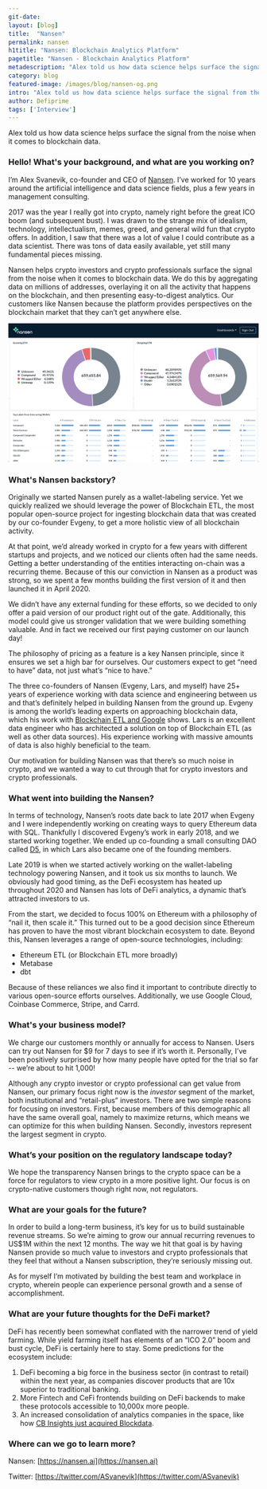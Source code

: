 ```yaml
---
git-date:
layout: [blog]
title:  "Nansen"
permalink: nansen
h1title: "Nansen: Blockchain Analytics Platform"
pagetitle: "Nansen - Blockchain Analytics Platform"
metadescription: "Alex told us how data science helps surface the signal from the noise when it comes to blockchain data"
category: blog
featured-image: /images/blog/nansen-og.png
intro: "Alex told us how data science helps surface the signal from the noise when it comes to blockchain data"
author: Defiprime
tags: ['Interview']
---
```

Alex told us how data science helps surface the signal from the noise when it comes to blockchain data.

### Hello! What's your background, and what are you working on?

I’m Alex Svanevik, co-founder and CEO of [Nansen](https://nansen.ai). I’ve worked for 10 years around the artificial intelligence and data science fields, plus a few years in management consulting.

2017 was the year I really got into crypto, namely right before the great ICO boom (and subsequent bust). I was drawn to the strange mix of idealism, technology, intellectualism, memes, greed, and general wild fun that crypto offers. In addition, I saw that there was a lot of value I could contribute as a data scientist. There was tons of data easily available, yet still many fundamental pieces missing.

Nansen helps crypto investors and crypto professionals surface the signal from the noise when it comes to blockchain data. We do this by aggregating data on millions of addresses, overlaying it on all the activity that happens on the blockchain, and then presenting easy-to-digest analytics. Our customers like Nansen because the platform provides perspectives on the blockchain market that they can’t get anywhere else.

![](/images/blog/nansen/image1.png)

### What's Nansen backstory?

Originally we started Nansen purely as a wallet-labeling service. Yet we quickly realized we should leverage the power of Blockchain ETL, the most popular open-source project for ingesting blockchain data that was created by our co-founder Evgeny, to get a more holistic view of all blockchain activity.

At that point, we’d already worked in crypto for a few years with different startups and projects, and we noticed our clients often had the same needs. Getting a better understanding of the entities interacting on-chain was a recurring theme. Because of this our conviction in Nansen as a product was strong, so we spent a few months building the first version of it and then launched it in April 2020.

We didn’t have any external funding for these efforts, so we decided to only offer a paid version of our product right out of the gate. Additionally, this model could give us stronger validation that we were building something valuable. And in fact we received our first paying customer on our launch day!

The philosophy of pricing as a feature is a key Nansen principle, since it ensures we set a high bar for ourselves. Our customers expect to get “need to have” data, not just what’s “nice to have.”

The three co-founders of Nansen (Evgeny, Lars, and myself) have 25+ years of experience working with data science and engineering between us and that’s definitely helped in building Nansen from the ground up. Evgeny is among the world’s leading experts on approaching blockchain data, which his work with [Blockchain ETL and Google](https://cloud.google.com/blog/products/data-analytics/ethereum-bigquery-public-dataset-smart-contract-analytics) shows. Lars is an excellent data engineer who has architected a solution on top of Blockchain ETL (as well as other data sources). His experience working with massive amounts of data is also highly beneficial to the team.

Our motivation for building Nansen was that there’s so much noise in crypto, and we wanted a way to cut through that for crypto investors and crypto professionals.


### What went into building the Nansen?

In terms of technology, Nansen’s roots date back to late 2017 when Evgeny and I were independently working on creating ways to query Ethereum data with SQL. Thankfully I discovered Evgeny’s work in early 2018, and we started working together. We ended up co-founding a small consulting DAO called [D5](https://d5.ai/), in which Lars also became one of the founding members.

Late 2019 is when we started actively working on the wallet-labeling technology powering Nansen, and it took us six months to launch. We obviously had good timing, as the DeFi ecosystem has heated up throughout 2020 and Nansen has lots of DeFi analytics, a dynamic that’s attracted investors to us.

From the start, we decided to focus 100% on Ethereum with a philosophy of “nail it, then scale it.” This turned out to be a good decision since Ethereum has proven to have the most vibrant blockchain ecosystem to date. Beyond this, Nansen leverages a range of open-source technologies, including:

*   Ethereum ETL (or Blockchain ETL more broadly)
*   Metabase
*   dbt

Because of these reliances we also find it important to contribute directly to various open-source efforts ourselves. Additionally, we use Google Cloud, Coinbase Commerce, Stripe, and Carrd.


### What's your business model?

We charge our customers monthly or annually for access to Nansen. Users can try out Nansen for $9 for 7 days to see if it’s worth it. Personally, I’ve been positively surprised by how many people have opted for the trial so far -- we’re about to hit 1,000!

Although any crypto investor or crypto professional can get value from Nansen, our primary focus right now is the _investor_ segment of the market, both institutional and “retail-plus” investors. There are two simple reasons for focusing on investors. First, because members of this demographic all have the same overall goal, namely to maximize returns, which means we can optimize for this when building Nansen. Secondly, investors represent the largest segment in crypto.


### What’s your position on the regulatory landscape today?

We hope the transparency Nansen brings to the crypto space can be a force for regulators to view crypto in a more positive light. Our focus is on crypto-native customers though right now, not regulators.


### What are your goals for the future?

In order to build a long-term business, it’s key for us to build sustainable revenue streams. So we’re aiming to grow our annual recurring revenues to US$1M within the next 12 months. The way we hit that goal is by having Nansen provide so much value to investors and crypto professionals that they feel that without a Nansen subscription, they’re seriously missing out.

As for myself I’m motivated by building the best team and workplace in crypto, wherein people can experience personal growth and a sense of accomplishment.


### What are your future thoughts for the DeFi market?

DeFi has recently been somewhat conflated with the narrower trend of yield farming. While yield farming itself has elements of an “ICO 2.0” boom and bust cycle, DeFi is certainly here to stay. Some predictions for the ecosystem include:

1. DeFi becoming a big force in the business sector (in contrast to retail) within the next year, as companies discover products that are 10x superior to traditional banking.
2. More Fintech and CeFi frontends building on DeFi backends to make these protocols accessible to 10,000x more people.
3. An increased consolidation of analytics companies in the space, like how [CB Insights just acquired Blockdata](https://www.coindesk.com/cb-insights-blockdata-acquisition).


### Where can we go to learn more?

Nansen: [https://nansen.ai](https://nansen.ai)

Twitter: [https://twitter.com/ASvanevik](https://twitter.com/ASvanevik)

